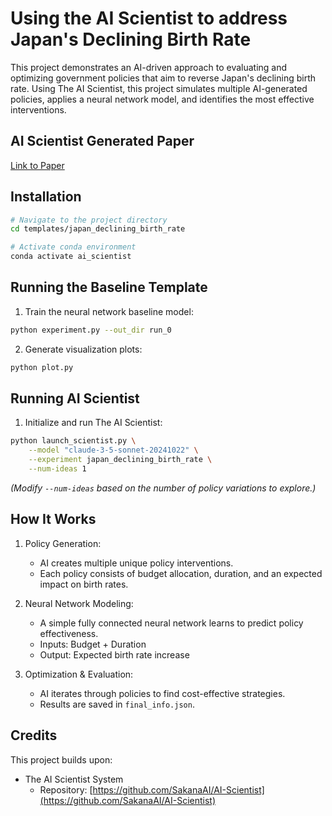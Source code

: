 # Using the AI Scientist to address Japan's Declining Birth Rate 

This project demonstrates an AI-driven approach to evaluating and optimizing government policies that aim to reverse Japan's declining birth rate. Using The AI Scientist, this project simulates multiple AI-generated policies, applies a neural network model, and identifies the most effective interventions.  


## AI Scientist Generated Paper

[Link to Paper](https://drive.google.com/file/d/1plHraWSsSOOZnFbUxlp0Xd0ejkdDxrRZ/view?usp=drive_link)  


## Installation

```bash
# Navigate to the project directory
cd templates/japan_declining_birth_rate

# Activate conda environment
conda activate ai_scientist
```

## Running the Baseline Template

1. Train the neural network baseline model:  

```bash
python experiment.py --out_dir run_0
```

2. Generate visualization plots:  

```bash
python plot.py
```


## Running AI Scientist  

1. Initialize and run The AI Scientist:  

```bash
python launch_scientist.py \
    --model "claude-3-5-sonnet-20241022" \
    --experiment japan_declining_birth_rate \
    --num-ideas 1
```

*(Modify `--num-ideas` based on the number of policy variations to explore.)*  


## How It Works  

1. Policy Generation:  
   - AI creates multiple unique policy interventions.  
   - Each policy consists of budget allocation, duration, and an expected impact on birth rates.  

2. Neural Network Modeling:  
   - A simple fully connected neural network learns to predict policy effectiveness.  
   - Inputs: Budget + Duration  
   - Output: Expected birth rate increase  

3. Optimization & Evaluation:  
   - AI iterates through policies to find cost-effective strategies.  
   - Results are saved in `final_info.json`.  


## Credits  

This project builds upon:  

- The AI Scientist System  
  - Repository: [https://github.com/SakanaAI/AI-Scientist](https://github.com/SakanaAI/AI-Scientist)  
